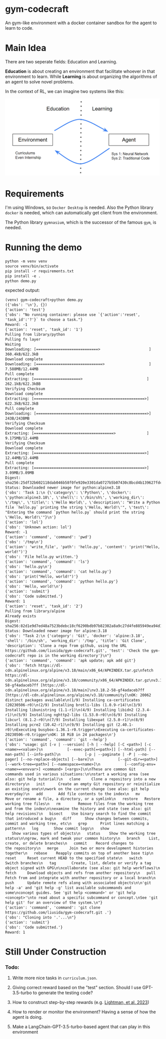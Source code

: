 # gym-codecraft
An gym-like environment with a docker container sandbox for the agent to learn to code.

# Main Idea

There are two seperate fields: Education and Learning.

**Education** is about creating an environment that facilitate whoever in that environment to learn. While **Learning** is about organizing the algorithms of an agent to solve novel problems.

In the context of RL, we can imagine two systems like this:

<img src="images/env.png" alt="alt text" style="width:500px;" />

# Requirements

I'm using Windows, so `Docker Desktop` is needed. Also the Python library `docker` is needed, which can automatically get client from the environment.

The Python library `gymnasium`, which is the successor of the famous `gym`, is needed.

# Running the demo

```
python -m venv venv
source venv/bin/activate
pip install -r requirements.txt
pip install -e .
python demo.py
```

expected output:
```
(venv) gym-codecraft>python demo.py
({'obs': '\n'}, {})
{'action': 'test'}
{'obs': "No running container: please use `{'action':'reset', 'task_id':'?'}` to choose a task."}
Reward: -1
{'action': 'reset', 'task_id': '1'}
Pulling from library/python
Pulling fs layer
Waiting
Downloading: [============================>                      ]  360.4kB/622.3kB
Download complete
Downloading: [==============================>                    ]  7.588MB/12.44MB
Pull complete
Extracting: [=====================>                             ]  262.1kB/622.3kBB
Verifying Checksum
Download complete
Extracting: [==================================================>]  622.3kB/622.3kB
Pull complete
Downloading: [==================================================>]     243B/243BMB
Verifying Checksum
Download complete
Extracting: [====================================>              ]  9.175MB/12.44MB
Verifying Checksum
Download complete
Extracting: [==================================================>]  12.44MB/12.44MB
Pull complete
Extracting: [==================================================>]   3.09MB/3.09MB
Digest: sha256:25df32b602118dab046b58f0fe920e3301da0727b5b07430c8bcd4b139627fdc
Status: Downloaded newer image for python:alpine3.18
{'obs': 'Task 1:\n {\'category\': \'Python\', \'docker\': \'python:alpine3.18\', \'shell\': \'/bin/sh\', \'working_dir\': \'/tmp\', \'title\': \'Hello World\', \'description\': "Write a Python file `hello.py` printing the string \'Hello, World!\'", \'test\': "Entering the command `python hello.py` should print the string \'Hello, World!\'"}\n'}
{'action': 'lol'}
{'obs': 'Unknown action: lol'}
Reward: -1
{'action': 'command', 'command': 'pwd'}
{'obs': '/tmp\n'}
{'action': 'write_file', 'path': 'hello.py', 'content': 'print("Hello, world!")'}
{'obs': 'File hello.py written.'}
{'action': 'command', 'command': 'ls'}
{'obs': 'hello.py\n'}
{'action': 'command', 'command': 'cat hello.py'}
{'obs': 'print("Hello, world!")'}
{'action': 'command', 'command': 'python hello.py'}
{'obs': 'Hello, world!\n'}
{'action': 'submit'}
{'obs': 'Code submitted.'}
Reward: 1
{'action': 'reset', 'task_id': '2'}
Pulling from library/alpine
Already exists
Digest: sha256:82d1e9d7ed48a7523bdebc18cf6290bdb97b82302a8a9c27d4fe885949ea94d1
Status: Downloaded newer image for alpine:3.18
{'obs': "Task 2:\n {'category': 'Git', 'docker': 'alpine:3.18', 'shell': '/bin/sh', 'working_dir': '/tmp', 'title': 'Git Clone', 'description': 'Clone a repo from github, using the URL https://github.com/liusida/gym-codecraft.git', 'test': 'Check the gym-codecraft repo is in the working directory'}\n"}
{'action': 'command', 'command': 'apk update; apk add git'}
{'obs': 'fetch https://dl-cdn.alpinelinux.org/alpine/v3.18/main/x86_64/APKINDEX.tar.gz\nfetch https://dl-cdn.alpinelinux.org/alpine/v3.18/community/x86_64/APKINDEX.tar.gz\nv3.18.2-58-gf4adaceb7ff [https://dl-cdn.alpinelinux.org/alpine/v3.18/main]\nv3.18.2-58-gf4adaceb7ff [https://dl-cdn.alpinelinux.org/alpine/v3.18/community]\nOK: 20062 distinct packages available\n(1/9) Installing ca-certificates (20230506-r0)\n(2/9) Installing brotli-libs (1.0.9-r14)\n(3/9) Installing libunistring (1.1-r1)\n(4/9) Installing libidn2 (2.3.4-r1)\n(5/9) Installing nghttp2-libs (1.53.0-r0)\n(6/9) Installing libcurl (8.1.2-r0)\n(7/9) Installing libexpat (2.5.0-r1)\n(8/9) Installing pcre2 (10.42-r1)\n(9/9) Installing git (2.40.1-r0)\nExecuting busybox-1.36.1-r0.trigger\nExecuting ca-certificates-20230506-r0.trigger\nOK: 18 MiB in 24 packages\n'}
{'action': 'command', 'command': 'git --help'}
{'obs': "usage: git [-v | --version] [-h | --help] [-C <path>] [-c <name>=<value>]\n           [--exec-path[=<path>]] [--html-path] [--man-path] [--info-path]\n           [-p | --paginate | -P | --no-pager] [--no-replace-objects] [--bare]\n           [--git-dir=<path>] [--work-tree=<path>] [--namespace=<name>]\n           [--config-env=<name>=<envvar>] <command> [<args>]\n\nThese are common Git 
commands used in various situations:\n\nstart a working area (see also: git help tutorial)\n   clone     Clone a repository into a new directory\n   init      Create an empty Git repository or reinitialize an existing one\n\nwork on the current change (see also: git help everyday)\n   add       Add file contents to the index\n   mv        Move or rename a file, a directory, or a symlink\n   restore   Restore working tree files\n   rm        Remove files from the working tree and from the index\n\nexamine the history and state (see also: git help revisions)\n   bisect    Use binary search to find the commit that introduced a bug\n   diff      Show changes between commits, commit and working tree, etc\n   grep      Print lines matching a pattern\n   log       Show commit logs\n   show   
   Show various types of objects\n   status    Show the working tree status\n\ngrow, mark and tweak your common history\n   branch    List, create, or delete branches\n   commit    Record changes to 
the repository\n   merge     Join two or more development histories together\n   rebase    Reapply commits on top of another base tip\n   reset     Reset current HEAD to the specified state\n   switch    Switch branches\n   tag       Create, list, delete or verify a tag object signed with GPG\n\ncollaborate (see also: git help workflows)\n   fetch     Download objects and refs from another repository\n   pull      Fetch from and integrate with another repository or a local branch\n   push      Update remote refs along with associated objects\n\n'git help -a' and 'git help -g' list available subcommands and some\nconcept guides. See 'git help <command>' or 'git help <concept>'\nto read about a specific subcommand or concept.\nSee 'git help git' for an overview of the system.\n"}        
{'action': 'command', 'command': 'git clone https://github.com/liusida/gym-codecraft.git .'}
{'obs': "Cloning into '.'...\n"}
{'action': 'submit'}
{'obs': 'Code submitted.'}
Reward: 1
```

# Still Under Construction

### Todo:

1. Write more nice tasks in `curriculum.json`.

2. Giving correct reward based on the "test" section. Should I use GPT-3.5-turbo to generate the testing code?

3. How to construct step-by-step rewards (e.g. [Lightman, et al. 2023](https://cdn.openai.com/improving-mathematical-reasoning-with-process-supervision/Lets_Verify_Step_by_Step.pdf))

4. How to render or monitor the environment? Having a sense of how the agent is doing.

5. Make a LangChain-GPT-3.5-turbo-based agent that can play in this environment